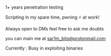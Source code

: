 1+ years penetration testing

Scripting in my spare time, pwning ⚡ at work! 

Always open to DMs feel free to ask me doubts

you can main me at sar1m_bits@protonmail.com

Currently : Busy in exploiting binaries
